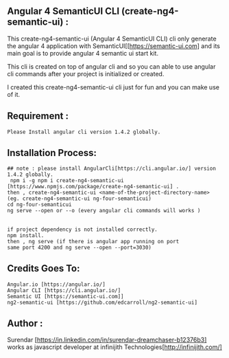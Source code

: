 ## Angular 4 SemanticUI CLI (create-ng4-semantic-ui) :

  This create-ng4-semantic-ui (Angular 4 SemanticUI CLI) cli only generate the angular 4 application 
  with SemanticUI[[https://semantic-ui.com] and its main goal is to provide angular 4 semantic ui 
  start kit.
  
  This cli is created on top of angular cli and so you can able to use angular cli commands after your 
  project is initialized or created.
  
  I created this create-ng4-semantic-ui cli just for fun and you can make use of it.
  
## Requirement :
    Please Install angular cli version 1.4.2 globally.
    
## Installation Process:
    ## note : please install AngularCli[https://cli.angular.io/] version 1.4.2 globally.
     npm i -g npm i create-ng4-semantic-ui [https://www.npmjs.com/package/create-ng4-semantic-ui] .
    then , create-ng4-semantic-ui <name-of-the-project-directory-name> (eg. create-ng4-semantic-ui ng-four-semanticui)
    cd ng-four-semanticui
    ng serve --open or --o (every angular cli commands will works )
##
    if project dependency is not installed correctly.
    npm install.
    then , ng serve (if there is angular app running on port 
    same port 4200 and ng serve --open --port=3030)
    
## Credits Goes To:
    Angular.io [https://angular.io/]
    Angular CLI [https://cli.angular.io/]
    Semantic UI [https://semantic-ui.com]]
    ng2-semantic-ui [https://github.com/edcarroll/ng2-semantic-ui]

## Author :
Surendar [https://in.linkedin.com/in/surendar-dreamchaser-b12376b3]  works  as javascript developer at infinijith Technologies[http://infinijith.com/]

